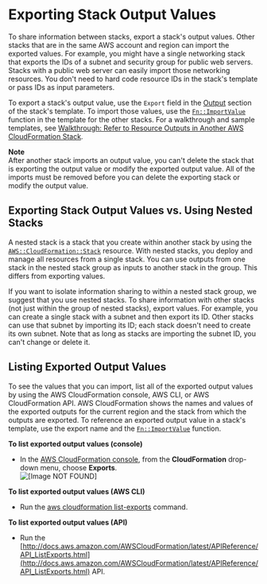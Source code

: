 # Exporting Stack Output Values<a name="using-cfn-stack-exports"></a>

To share information between stacks, export a stack's output values\. Other stacks that are in the same AWS account and region can import the exported values\. For example, you might have a single networking stack that exports the IDs of a subnet and security group for public web servers\. Stacks with a public web server can easily import those networking resources\. You don't need to hard code resource IDs in the stack's template or pass IDs as input parameters\.

To export a stack's output value, use the `Export` field in the [Output](outputs-section-structure.md) section of the stack's template\. To import those values, use the [`Fn::ImportValue`](intrinsic-function-reference-importvalue.md) function in the template for the other stacks\. For a walkthrough and sample templates, see [Walkthrough: Refer to Resource Outputs in Another AWS CloudFormation Stack](walkthrough-crossstackref.md)\.

**Note**  
After another stack imports an output value, you can't delete the stack that is exporting the output value or modify the exported output value\. All of the imports must be removed before you can delete the exporting stack or modify the output value\.

## Exporting Stack Output Values vs\. Using Nested Stacks<a name="output-vs-nested"></a>

A nested stack is a stack that you create within another stack by using the [`AWS::CloudFormation::Stack`](aws-properties-stack.md) resource\. With nested stacks, you deploy and manage all resources from a single stack\. You can use outputs from one stack in the nested stack group as inputs to another stack in the group\. This differs from exporting values\.

If you want to isolate information sharing to within a nested stack group, we suggest that you use nested stacks\. To share information with other stacks \(not just within the group of nested stacks\), export values\. For example, you can create a single stack with a subnet and then export its ID\. Other stacks can use that subnet by importing its ID; each stack doesn't need to create its own subnet\. Note that as long as stacks are importing the subnet ID, you can't change or delete it\.

## Listing Exported Output Values<a name="w3ab2c15c19c11"></a>

To see the values that you can import, list all of the exported output values by using the AWS CloudFormation console, AWS CLI, or AWS CloudFormation API\. AWS CloudFormation shows the names and values of the exported outputs for the current region and the stack from which the outputs are exported\. To reference an exported output value in a stack's template, use the export name and the [`Fn::ImportValue`](intrinsic-function-reference-importvalue.md) function\.

**To list exported output values \(console\)**
+ In the [AWS CloudFormation console](https://console.aws.amazon.com/cloudformation), from the **CloudFormation** drop\-down menu, choose **Exports**\.  
![\[Image NOT FOUND\]](http://docs.aws.amazon.com/AWSCloudFormation/latest/UserGuide/images/console-cfn-exports.png)

**To list exported output values \(AWS CLI\)**
+ Run the [aws cloudformation list\-exports](http://docs.aws.amazon.com/cli/latest/reference/cloudformation/list-exports.html) command\.

**To list exported output values \(API\)**
+ Run the [http://docs.aws.amazon.com/AWSCloudFormation/latest/APIReference/API_ListExports.html](http://docs.aws.amazon.com/AWSCloudFormation/latest/APIReference/API_ListExports.html) API\.